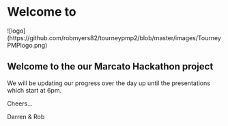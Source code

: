 <h1>Welcome to</h1> ![logo](https://github.com/robmyers82/tourneypmp2/blob/master/images/TourneyPMPlogo.png)


<h2>Welcome to the our Marcato Hackathon project</h2>

<p>We will be updating our progress over the day up until the presentations which start at 6pm.

Cheers...

Darren & Rob
